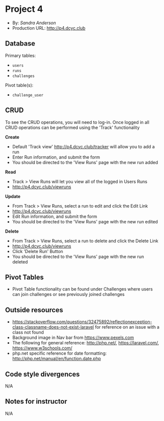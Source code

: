 # Project 4
+ By: *Sandra Anderson*
+ Production URL: <http://p4.dcyc.club>

## Database

Primary tables:
  + `users`
  + `runs`
  + `challenges`
  
Pivot table(s):
  + `challenge_user`


## CRUD
To see the CRUD operations, you will need to log-in.
Once logged in all CRUD operations can be performed using the 'Track' functionality

__Create__
  + Default 'Track view' <http://p4.dcyc.club/tracker> will allow you to add a run
  + Enter Run information, and submit the form
  + You should be directed to the 'View Runs' page with the new run added
  
__Read__
  + Track > View Runs will let you view all of the logged in Users Runs
  + <http://p4.dcyc.club/viewruns>
  
__Update__
  + From Track > View Runs, select a run to edit and click the Edit Link
  + <http://p4.dcyc.club/viewruns>
  + Edit Run information, and submit the form
  + You should be directed to the 'View Runs' page with the new run edited
  
__Delete__
  + From Track > View Runs, select a run to delete and click the Delete Link
  + <http://p4.dcyc.club/viewruns>
  + Click 'Delete Run' Button
  + You should be directed to the 'View Runs' page with the new run deleted

## Pivot Tables
  + Pivot Table functionality can be found under Challenges where users can join challenges or see previously joined challenges

## Outside resources
+ <https://stackoverflow.com/questions/32475892/reflectionexception-class-classname-does-not-exist-laravel>
 for reference on an issue with a class not found
+ Background image in Nav bar from https://www.pexels.com
+  The following for general reference: http://php.net/, https://laravel.com/, https://www.w3schools.com/
+ php.net specific reference for date formatting: <http://php.net/manual/en/function.date.php>
## Code style divergences
N/A

## Notes for instructor
N/A


